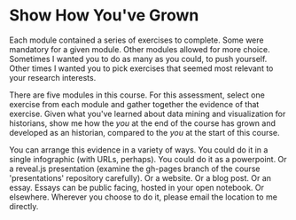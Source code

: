 # Show How You've Grown

Each module contained a series of exercises to complete. Some were mandatory for a given module. Other modules allowed for more choice. Sometimes I wanted you to do as many as you could, to push yourself. Other times I wanted you to pick exercises that seemed most relevant to your research interests.

There are five modules in this course. For this assessment, select one exercise from each module and gather together the evidence of that exercise. Given what you've learned about data mining and visualization for historians, show me how the *you* at the end of the course has grown and developed as an historian, compared to the *you* at the start of this course.

You can arrange this evidence in a variety of ways. You could do it in a single infographic (with URLs, perhaps). You could do it as a powerpoint. Or a reveal.js presentation (examine the gh-pages branch of the course 'presentations' repository carefully). Or a website. Or a blog post. Or an essay. Essays can be public facing, hosted in your open notebook. Or elsewhere. Wherever you choose to do it, please email the location to me directly.
